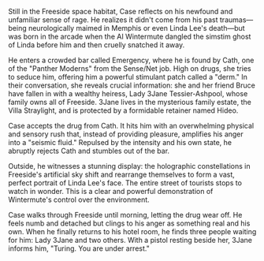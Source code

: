 Still in the Freeside space habitat, Case reflects on his newfound and unfamiliar sense of rage. He realizes it didn't come from his past traumas—being neurologically maimed in Memphis or even Linda Lee's death—but was born in the arcade when the AI Wintermute dangled the simstim ghost of Linda before him and then cruelly snatched it away.

He enters a crowded bar called Emergency, where he is found by Cath, one of the "Panther Moderns" from the Sense/Net job. High on drugs, she tries to seduce him, offering him a powerful stimulant patch called a "derm." In their conversation, she reveals crucial information: she and her friend Bruce have fallen in with a wealthy heiress, Lady 3Jane Tessier-Ashpool, whose family owns all of Freeside. 3Jane lives in the mysterious family estate, the Villa Straylight, and is protected by a formidable retainer named Hideo.

Case accepts the drug from Cath. It hits him with an overwhelming physical and sensory rush that, instead of providing pleasure, amplifies his anger into a "seismic fluid." Repulsed by the intensity and his own state, he abruptly rejects Cath and stumbles out of the bar.

Outside, he witnesses a stunning display: the holographic constellations in Freeside's artificial sky shift and rearrange themselves to form a vast, perfect portrait of Linda Lee's face. The entire street of tourists stops to watch in wonder. This is a clear and powerful demonstration of Wintermute's control over the environment.

Case walks through Freeside until morning, letting the drug wear off. He feels numb and detached but clings to his anger as something real and his own. When he finally returns to his hotel room, he finds three people waiting for him: Lady 3Jane and two others. With a pistol resting beside her, 3Jane informs him, "Turing. You are under arrest."